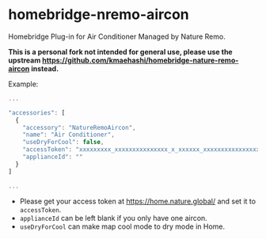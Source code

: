 # homebridge-nremo-aircon

Homebridge Plug-in for Air Conditioner Managed by Nature Remo.

__This is a personal fork not intended for general use, please use the upstream
https://github.com/kmaehashi/homebridge-nature-remo-aircon instead.__

Example:

```js
...

"accessories": [
  {
    "accessory": "NatureRemoAircon",
    "name": "Air Conditioner",
    "useDryForCool": false,
    "accessToken": "xxxxxxxxx_xxxxxxxxxxxxxxx_x_xxxxxx_xxxxxxxxxxxxxxxxxxxxxxxxxxxxxxxxxxxxxxxxxxxxxxxxxxxx",
    "applianceId": ""
  }
]

...
```

* Please get your access token at https://home.nature.global/ and set it to `accessToken`.
* `applianceId` can be left blank if you only have one aircon.
* `useDryForCool` can make map cool mode to dry mode in Home.
